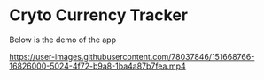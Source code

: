 # Cryto Currency Tracker

Below is the demo of the app

https://user-images.githubusercontent.com/78037846/151668766-16826000-5024-4f72-b9a8-1ba4a87b7fea.mp4

